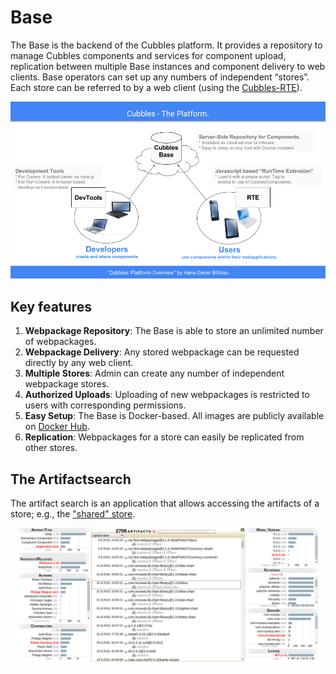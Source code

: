 # Base

The Base is the backend of the Cubbles platform. It provides a repository to manage Cubbles components and services for component upload, replication between multiple Base instances and component delivery to web clients. Base operators can set up any numbers of independent “stores”. Each store can be referred to by a web client (using the [Cubbles-RTE](../runtime-extension-rte/README.md)).

![The Cubbles Platform](../.gitbook/assets/cubbles_platform.png)

## Key features

1. **Webpackage Repository**: The Base is able to store an unlimited number of webpackages.
2. **Webpackage Delivery**: Any stored webpackage can be requested directly by any web client.
3. **Multiple Stores**: Admin can create any number of independent webpackage stores.
4. **Authorized Uploads**: Uploading of new webpackages is restricted to users with corresponding permissions.
5. **Easy Setup**: The Base is Docker-based. All images are publicly available on [Docker Hub](https://hub.docker.com/u/cubbles/).
6. **Replication**: Webpackages for a store can easily be replicated from other stores.

## The Artifactsearch

The artifact search is an application that allows accessing the artifacts of a store; e.g., the ["shared" store](https://cubbles.world/shared/cubx.core.artifactsearch@1.6.1/artifactsearch/index.html).

![Artifactsearch](../.gitbook/assets/cubbles_base.png)